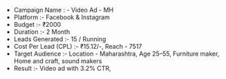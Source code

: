 - Campaign Name : - Video Ad - MH 
- Platform :- Facebook & Instagram
- Budget :- ₹2000
- Duration :- 2 Month
- Leads Generated :- 15 / Running 
- Cost Per Lead (CPL) :- ₹15.12/-, Reach - 7517
- Target Audience :- Location - Maharashtra, Age 25–55, Furniture maker, Home and craft, sound makers
- Result :- Video ad with 3.2% CTR,

